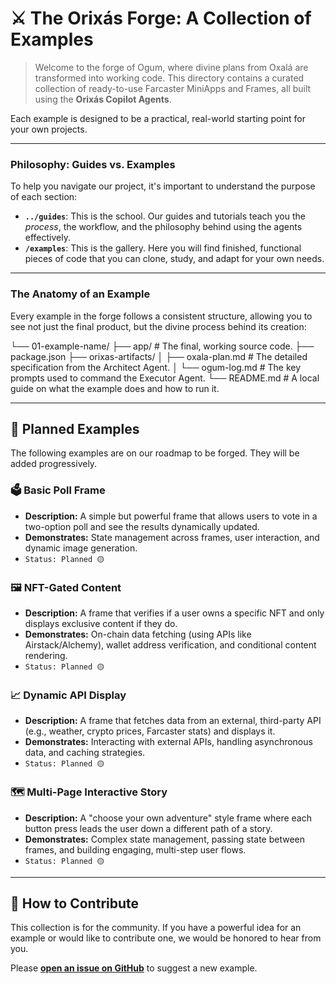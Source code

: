 # ⚔️ The Orixás Forge: A Collection of Examples

> Welcome to the forge of Ogum, where divine plans from Oxalá are transformed into working code. This directory contains a curated collection of ready-to-use Farcaster MiniApps and Frames, all built using the **Orixás Copilot Agents**.

Each example is designed to be a practical, real-world starting point for your own projects.

---

### Philosophy: Guides vs. Examples

To help you navigate our project, it's important to understand the purpose of each section:

* **`../guides`**: This is the school. Our guides and tutorials teach you the *process*, the workflow, and the philosophy behind using the agents effectively.
* **`/examples`**: This is the gallery. Here you will find finished, functional pieces of code that you can clone, study, and adapt for your own needs.

---

### The Anatomy of an Example

Every example in the forge follows a consistent structure, allowing you to see not just the final product, but the divine process behind its creation:

└── 01-example-name/
├── app/                # The final, working source code.
├── package.json
├── orixas-artifacts/
│   ├── oxala-plan.md   # The detailed specification from the Architect Agent.
│   └── ogum-log.md     # The key prompts used to command the Executor Agent.
└── README.md           # A local guide on what the example does and how to run it.

---

## 🔮 Planned Examples

The following examples are on our roadmap to be forged. They will be added progressively.

### 🗳️ Basic Poll Frame
* **Description:** A simple but powerful frame that allows users to vote in a two-option poll and see the results dynamically updated.
* **Demonstrates:** State management across frames, user interaction, and dynamic image generation.
* `Status: Planned 🟡`

### 🖼️ NFT-Gated Content
* **Description:** A frame that verifies if a user owns a specific NFT and only displays exclusive content if they do.
* **Demonstrates:** On-chain data fetching (using APIs like Airstack/Alchemy), wallet address verification, and conditional content rendering.
* `Status: Planned 🟡`

### 📈 Dynamic API Display
* **Description:** A frame that fetches data from an external, third-party API (e.g., weather, crypto prices, Farcaster stats) and displays it.
* **Demonstrates:** Interacting with external APIs, handling asynchronous data, and caching strategies.
* `Status: Planned 🟡`

### 🗺️ Multi-Page Interactive Story
* **Description:** A "choose your own adventure" style frame where each button press leads the user down a different path of a story.
* **Demonstrates:** Complex state management, passing state between frames, and building engaging, multi-step user flows.
* `Status: Planned 🟡`

---

## 🤝 How to Contribute

This collection is for the community. If you have a powerful idea for an example or would like to contribute one, we would be honored to hear from you.

Please **[open an issue on GitHub](https://github.com/Orixasdev/orixas-copilot-agents/issues)** to suggest a new example.
